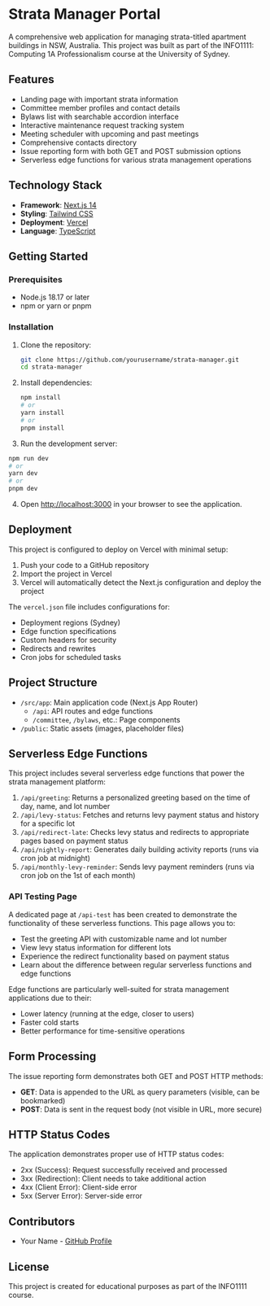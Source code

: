 # Strata Manager Portal

A comprehensive web application for managing strata-titled apartment buildings in NSW, Australia. This project was built as part of the INFO1111: Computing 1A Professionalism course at the University of Sydney.

## Features

- Landing page with important strata information
- Committee member profiles and contact details
- Bylaws list with searchable accordion interface
- Interactive maintenance request tracking system
- Meeting scheduler with upcoming and past meetings
- Comprehensive contacts directory
- Issue reporting form with both GET and POST submission options
- Serverless edge functions for various strata management operations

## Technology Stack

- **Framework**: [Next.js 14](https://nextjs.org/)
- **Styling**: [Tailwind CSS](https://tailwindcss.com/)
- **Deployment**: [Vercel](https://vercel.com/)
- **Language**: [TypeScript](https://www.typescriptlang.org/)

## Getting Started

### Prerequisites

- Node.js 18.17 or later
- npm or yarn or pnpm

### Installation

1. Clone the repository:
   ```bash
   git clone https://github.com/yourusername/strata-manager.git
   cd strata-manager
   ```

2. Install dependencies:
   ```bash
   npm install
   # or
   yarn install
   # or
   pnpm install
   ```

3. Run the development server:
```bash
npm run dev
# or
yarn dev
# or
pnpm dev
```

4. Open [http://localhost:3000](http://localhost:3000) in your browser to see the application.

## Deployment

This project is configured to deploy on Vercel with minimal setup:

1. Push your code to a GitHub repository
2. Import the project in Vercel
3. Vercel will automatically detect the Next.js configuration and deploy the project

The `vercel.json` file includes configurations for:
- Deployment regions (Sydney)
- Edge function specifications
- Custom headers for security
- Redirects and rewrites
- Cron jobs for scheduled tasks

## Project Structure

- `/src/app`: Main application code (Next.js App Router)
  - `/api`: API routes and edge functions
  - `/committee`, `/bylaws`, etc.: Page components
- `/public`: Static assets (images, placeholder files)

## Serverless Edge Functions

This project includes several serverless edge functions that power the strata management platform:

1. `/api/greeting`: Returns a personalized greeting based on the time of day, name, and lot number
2. `/api/levy-status`: Fetches and returns levy payment status and history for a specific lot
3. `/api/redirect-late`: Checks levy status and redirects to appropriate pages based on payment status
4. `/api/nightly-report`: Generates daily building activity reports (runs via cron job at midnight)
5. `/api/monthly-levy-reminder`: Sends levy payment reminders (runs via cron job on the 1st of each month)

### API Testing Page

A dedicated page at `/api-test` has been created to demonstrate the functionality of these serverless functions. This page allows you to:

- Test the greeting API with customizable name and lot number
- View levy status information for different lots
- Experience the redirect functionality based on payment status
- Learn about the difference between regular serverless functions and edge functions

Edge functions are particularly well-suited for strata management applications due to their:
- Lower latency (running at the edge, closer to users)
- Faster cold starts
- Better performance for time-sensitive operations

## Form Processing

The issue reporting form demonstrates both GET and POST HTTP methods:

- **GET**: Data is appended to the URL as query parameters (visible, can be bookmarked)
- **POST**: Data is sent in the request body (not visible in URL, more secure)

## HTTP Status Codes

The application demonstrates proper use of HTTP status codes:
- 2xx (Success): Request successfully received and processed
- 3xx (Redirection): Client needs to take additional action
- 4xx (Client Error): Client-side error
- 5xx (Server Error): Server-side error

## Contributors

- Your Name - [GitHub Profile](https://github.com/yourusername)

## License

This project is created for educational purposes as part of the INFO1111 course.
